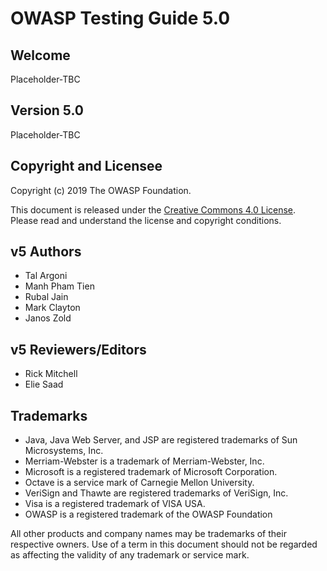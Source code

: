 # OWASP Testing Guide 5.0

## Welcome

Placeholder-TBC

## Version 5.0

Placeholder-TBC

## Copyright and Licensee

Copyright (c) 2019 The OWASP Foundation.

This document is released under the [Creative Commons 4.0 License](https://creativecommons.org/licenses/by-sa/4.0/). Please read and understand the license and copyright conditions.

## v5 Authors

- Tal Argoni
- Manh Pham Tien
- Rubal Jain
- Mark Clayton
- Janos Zold

## v5 Reviewers/Editors

- Rick Mitchell
- Elie Saad

## Trademarks

- Java, Java Web Server, and JSP are registered trademarks of Sun Microsystems, Inc.
- Merriam-Webster is a trademark of Merriam-Webster, Inc.
- Microsoft is a registered trademark of Microsoft Corporation.
- Octave is a service mark of Carnegie Mellon University.
- VeriSign and Thawte are registered trademarks of VeriSign, Inc.
- Visa is a registered trademark of VISA USA.
- OWASP is a registered trademark of the OWASP Foundation

All other products and company names may be trademarks of their respective owners. Use of a term in this document should not be regarded as affecting the validity of any trademark or service mark.
